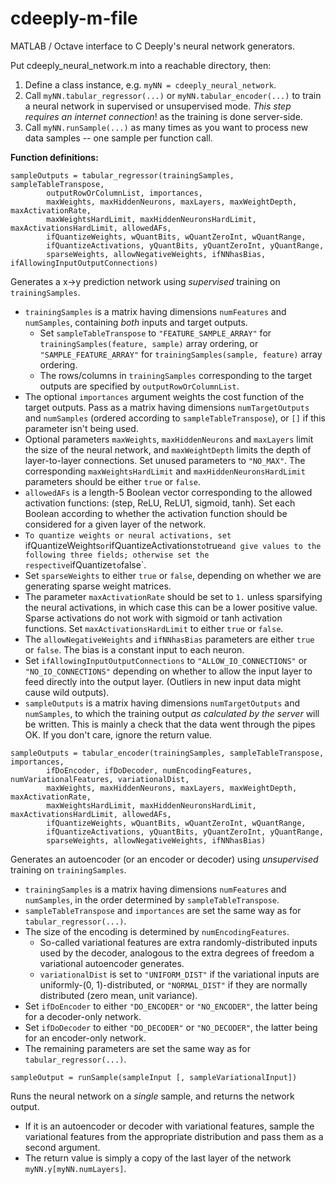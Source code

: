 # cdeeply-m-file
MATLAB / Octave interface to C Deeply's neural network generators.

Put cdeeply_neural_network.m into a reachable directory, then:

1) Define a class instance, e.g. `myNN = cdeeply_neural_network`.
2) Call `myNN.tabular_regressor(...)` or `myNN.tabular_encoder(...)` to train a neural network in supervised or unsupervised mode.  *This step requires an internet connection*! as the training is done server-side.
3) Call `myNN.runSample(...)` as many times as you want to process new data samples -- one sample per function call.

**Function definitions:**

`sampleOutputs = tabular_regressor(trainingSamples, sampleTableTranspose,`  
`        outputRowOrColumnList, importances,`  
`        maxWeights, maxHiddenNeurons, maxLayers, maxWeightDepth, maxActivationRate,`  
`        maxWeightsHardLimit, maxHiddenNeuronsHardLimit, maxActivationsHardLimit, allowedAFs,`  
`        ifQuantizeWeights, wQuantBits, wQuantZeroInt, wQuantRange,`  
`        ifQuantizeActivations, yQuantBits, yQuantZeroInt, yQuantRange,`  
`        sparseWeights, allowNegativeWeights, ifNNhasBias, ifAllowingInputOutputConnections)`

Generates a x->y prediction network using *supervised* training on `trainingSamples`.
* `trainingSamples` is a matrix having dimensions `numFeatures` and `numSamples`, containing *both* inputs and target outputs.
  * Set `sampleTableTranspose` to `"FEATURE_SAMPLE_ARRAY"` for `trainingSamples(feature, sample)` array ordering, or `"SAMPLE_FEATURE_ARRAY"` for `trainingSamples(sample, feature)` array ordering.
  * The rows/columns in `trainingSamples` corresponding to the target outputs are specified by `outputRowOrColumnList`.
* The optional `importances` argument weights the cost function of the target outputs.  Pass as a matrix having dimensions `numTargetOutputs` and `numSamples` (ordered according to `sampleTableTranspose`), or `[]` if this parameter isn't being used.
* Optional parameters `maxWeights`, `maxHiddenNeurons` and `maxLayers` limit the size of the neural network, and `maxWeightDepth` limits the depth of layer-to-layer connections.  Set unused parameters to `"NO_MAX"`.  The corresponding `maxWeightsHardLimit` and `maxHiddenNeuronsHardLimit` parameters should be either `true` or `false`.
* `allowedAFs` is a length-5 Boolean vector corresponding to the allowed activation functions:  (step, ReLU, ReLU1, sigmoid, tanh).  Set each Boolean according to whether the activation function should be considered for a given layer of the network.
* `To quantize weights or neural activations, set `ifQuantizeWeights` or `ifQuantizeActivations` to `true` and give values to the following three fields; otherwise set the respective `ifQuantize` to `false`.
* Set `sparseWeights` to either `true` or `false`, depending on whether we are generating sparse weight matrices.
* The parameter `maxActivationRate` should be set to `1.` unless sparsifying the neural activations, in which case this can be a lower positive value.  Sparse activations do not work with sigmoid or tanh activation functions.  Set `maxActivationsHardLimit` to either `true` or `false`.
* The `allowNegativeWeights` and `ifNNhasBias` parameters are either `true` or `false`.  The bias is a constant input to each neuron.
* Set `ifAllowingInputOutputConnections` to `"ALLOW_IO_CONNECTIONS"` or `"NO_IO_CONNECTIONS"` depending on whether to allow the input layer to feed directly into the output layer.  (Outliers in new input data might cause wild outputs).
* `sampleOutputs` is a matrix having dimensions `numTargetOutputs` and `numSamples`, to which the training output *as calculated by the server* will be written.  This is mainly a check that the data went through the pipes OK.  If you don't care, ignore the return value.

`sampleOutputs = tabular_encoder(trainingSamples, sampleTableTranspose, importances,`  
`        ifDoEncoder, ifDoDecoder, numEncodingFeatures, numVariationalFeatures, variationalDist,`  
`        maxWeights, maxHiddenNeurons, maxLayers, maxWeightDepth, maxActivationRate,`  
`        maxWeightsHardLimit, maxHiddenNeuronsHardLimit, maxActivationsHardLimit, allowedAFs,`  
`        ifQuantizeWeights, wQuantBits, wQuantZeroInt, wQuantRange,`  
`        ifQuantizeActivations, yQuantBits, yQuantZeroInt, yQuantRange,`  
`        sparseWeights, allowNegativeWeights, ifNNhasBias)`

Generates an autoencoder (or an encoder or decoder) using *unsupervised* training on `trainingSamples`.
* `trainingSamples` is a matrix having dimensions `numFeatures` and `numSamples`, in the order determined by `sampleTableTranspose`.
* `sampleTableTranspose` and `importances` are set the same way as for `tabular_regressor(...)`.
* The size of the encoding is determined by `numEncodingFeatures`.
  * So-called variational features are extra randomly-distributed inputs used by the decoder, analogous to the extra degrees of freedom a variational autoencoder generates.
  * `variationalDist` is set to `"UNIFORM_DIST"` if the variational inputs are uniformly-(0, 1)-distributed, or `"NORMAL_DIST"` if they are normally distributed (zero mean, unit variance).
* Set `ifDoEncoder` to either `"DO_ENCODER"` or `"NO_ENCODER"`, the latter being for a decoder-only network.
* Set `ifDoDecoder` to either `"DO_DECODER"` or `"NO_DECODER"`, the latter being for an encoder-only network.
* The remaining parameters are set the same way as for `tabular_regressor(...)`.

`sampleOutput = runSample(sampleInput [, sampleVariationalInput])`

Runs the neural network on a *single* sample, and returns the network output.
* If it is an autoencoder or decoder with variational features, sample the variational features from the appropriate distribution and pass them as a second argument.
* The return value is simply a copy of the last layer of the network `myNN.y[myNN.numLayers]`.
